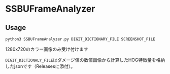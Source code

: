 
# SSBUFrameAnalyzer

## Usage

```
python3 SSBUFrameAnalyzer.py DIGIT_DICTIONARY_FILE SCREENSHOT_FILE
```

1280x720のカラー画像のみ受け付けます

`DIGIT_DICTIONALY_FILE`はダメージ値の数値画像から計算したHOG特徴量を格納したjsonです（Releasesに添付）。

